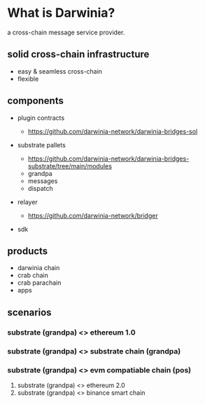 # What is Darwinia?

a cross-chain message service provider.

## solid cross-chain infrastructure

* easy & seamless cross-chain
* flexible

## components

* plugin contracts
    * https://github.com/darwinia-network/darwinia-bridges-sol

* substrate pallets
    * https://github.com/darwinia-network/darwinia-bridges-substrate/tree/main/modules
    * grandpa
    * messages
    * dispatch
    
* relayer
    * https://github.com/darwinia-network/bridger

* sdk

## products

* darwinia chain
* crab chain
* crab parachain
* apps

## scenarios

### substrate (grandpa) <> ethereum 1.0

### substrate (grandpa) <> substrate chain (grandpa)

### substrate (grandpa) <> evm compatiable chain (pos)

1. substrate (grandpa) <> ethereum 2.0
2. substrate (grandpa) <> binance smart chain




